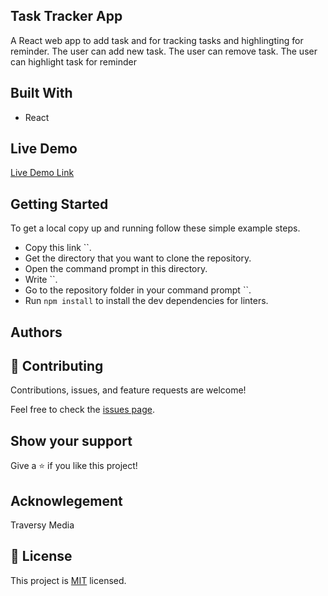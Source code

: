 ## Task Tracker App
A React web app to add task and for tracking tasks and highlingting for reminder. 
 The user can add new task. The user can remove task.
 The user can highlight task for reminder


## Built With

- React

## Live Demo

[Live Demo Link]()


## Getting Started

To get a local copy up and running follow these simple example steps.

- Copy this link ``.
- Get the directory that you want to clone the repository.
- Open the command prompt in this directory.
- Write ``.
- Go to the repository folder in your command prompt ``.
- Run `npm install` to install the dev dependencies for linters.


## Authors

## 🤝 Contributing

Contributions, issues, and feature requests are welcome!

Feel free to check the [issues page](../../issues/).

## Show your support

Give a ⭐️ if you like this project!

## Acknowlegement
Traversy Media

## 📝 License

This project is [MIT](./MIT.md) licensed.

